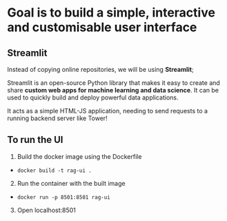 # Goal is to build a simple, interactive and customisable user interface

## Streamlit

Instead of copying online repositories, we will be using **Streamlit**;

Streamlit is an open-source Python library that makes it easy to create and share **custom web apps for machine learning and data science**. It can be used to quickly build and deploy powerful data applications.

It acts as a simple HTML-JS application, needing to send requests to a running backend server like Tower!

## To run the UI

1) Build the docker image using the Dockerfile

- `docker build -t rag-ui .`

2) Run the container with the built image

- `docker run -p 8501:8501 rag-ui`

3) Open localhost:8501